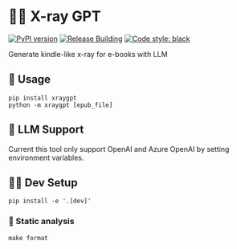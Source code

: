 # 🔬📖 X-ray GPT
[![PyPI version](https://badge.fury.io/py/xraygpt.svg)](https://badge.fury.io/py/xraygpt) [![Release Building](https://github.com/iaalm/xraygpt/actions/workflows/release.yml/badge.svg)](https://github.com/iaalm/xraygpt/actions/workflows/release.yml) [![Code style: black](https://img.shields.io/badge/code%20style-black-000000.svg)](https://github.com/psf/black) 

Generate kindle-like x-ray for e-books with LLM

## 🚀 Usage

```shell
pip install xraygpt
python -m xraygpt [epub_file]
```

## 🤖 LLM Support

Current this tool only support OpenAI and Azure OpenAI by setting environment variables.

## 🧑‍💻 Dev Setup
```shell
pip install -e '.[dev]'
```

### 🎩 Static analysis
```shell
make format
```
